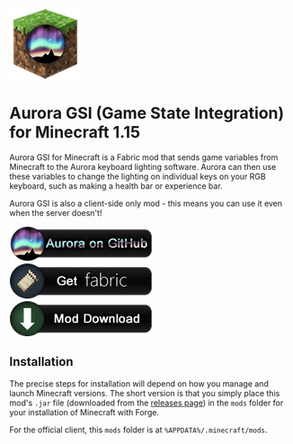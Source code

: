 ![Logo](public/logo.png)

# Aurora GSI (Game State Integration) for Minecraft 1.15

Aurora GSI for Minecraft is a Fabric mod that sends game variables from Minecraft to the Aurora keyboard lighting software. Aurora can then use these variables to change the lighting on individual keys on your RGB keyboard, such as making a health bar or experience bar.

Aurora GSI is also a client-side only mod - this means you can use it even when the server doesn't!

[![Aurora on GitHub](public/aurora_button.png)](https://github.com/Aurora-RGB/Aurora)
[![Get Fabric](public/fabric_button.png)](https://fabricmc.net/use/)
[![Mod Releases](public/download_button.png)](https://gitlab.com/aurora-gsi-minecraft/mc1.15-fabric/tags)

## Installation

The precise steps for installation will depend on how you manage and launch Minecraft versions. The short version is that you simply place this mod's `.jar` file (downloaded from the [releases page](https://gitlab.com/aurora-gsi-minecraft/mc1.15-fabric/tags)) in the `mods` folder for your installation of Minecraft with Forge.

For the official client, this `mods` folder is at `%APPDATA%/.minecraft/mods`.
